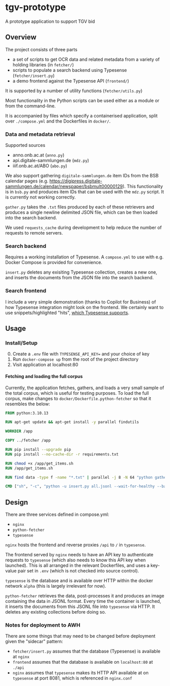 # tgv-prototype

A prototype application to support TGV bid

## Overview

The project consists of three parts

- a set of scripts to get OCR data and related metadata from a variety of holding libraries (in `fetcher/`)
- scripts to populate a search backend using Typesense (`fetcher/insert.py`)
- a demo frontend against the Typesense API  (`frontend/`)

It is supported by a number of utility functions (`fetcher/utils.py`)

Most functionality in the Python scripts can be used either as a module or from the command-line.

It is accompanied by files which specify a containerised application, split over `./compose.yml` and the Dockerfiles in `docker/`.

### Data and metadata retrieval 

Supported sources

- anno.onb.ac.at (`anno.py`)
- api.digitale-sammlungen.de (`mdz.py`)
- iiif.onb.ac.at/ABO (`abo.py`)

We also support gathering `digitale-sammlungen.de` item IDs from the BSB calendar pages (e.g. https://digipress.digitale-sammlungen.de/calendar/newspaper/bsbmult00000129). This functionality is in `bsb.py` and produces item IDs that can be used with the `mdz.py` script. It is currently not working correctly.

`gather.py` takes the `.txt` files produced by each of these retrievers and produces a single newline delimited JSON file, which can be then loaded into the search backend.

We used `requests_cache` during development to help reduce the number of requests to remote servers. 

### Search backend

Requires a working installation of Typesense. A `compose.yml` to use with e.g. Docker Compose is provided for convenience.

`insert.py` deletes any exisiting Typesense collection, creates a new one, and inserts the documents from the JSON file into the search backend.

### Search frontend

I include a very simple demonstration (thanks to Copilot for Business) of how Typesense integration might look on the frontend. We certainly want to use snippets/highlighted "hits", [which Typesense supports](https://typesense.org/docs/27.1/api/search.html#results-parameters:~:text=wasted%20CPU%20cycles.-,highlight_fields,-no).

## Usage

### Install/Setup

0. Create a `.env` file with `TYPESENSE_API_KEY=` and your choice of key
1. Run `docker-compose up` from the root of the project directory
2. Visit application at localhost:80

#### Fetching and loading the full corpus

Currently, the application fetches, gathers, and loads a very small sample of the total corpus, which is useful for testing purposes. To load the full corpus, make changes to `docker/Dockerfile.python-fetcher` so that it resembles the below:

```dockerfile
FROM python:3.10.13

RUN apt-get update && apt-get install -y parallel findutils

WORKDIR /app

COPY ../fetcher /app

RUN pip install --upgrade pip
RUN pip install --no-cache-dir -r requirements.txt

RUN chmod +x /app/get_items.sh
RUN /app/get_items.sh

RUN find data -type f -name "*.txt" | parallel -j 8 -N 64 "python gather.py {} || true" > all.jsonl

CMD ["sh", "-c", "python -u insert.py all.jsonl --wait-for-healthy --batch-size 8"]
```

## Design

There are three services defined in compose.yml:

- `nginx`
- `python-fetcher`
- `typesense`

`nginx` hosts the frontend and reverse proxies `/api` to `/` in `typesense`. 

The frontend served by `nginx` needs to have an API key to authenticate requests to `typesense` (which also needs to know this API key when launched). This is all arranged in the relevant Dockerfiles, and uses a key-value pair set in `.env` (which is not checked into source control). 

`typesense` is the database and is available over HTTP within the docker network `alpha` (this is largely irrelevant for now).

`python-fetcher` retrieves the data, post-processes it and produces an image containing the data in JSONL format. Every time the container is launched, it inserts the documents from this JSONL file into `typesense` via HTTP. It deletes any existing collections before doing so.

### Notes for deployment to AWH

There are some things that may need to be changed before deployment given the "sidecar" pattern:

- `fetcher/insert.py` assumes that the database (Typesense) is available at `nginx`
- `frontend` assumes that the database is available on `localhost:80` at `./api`
- `nginx` assumes that `typesense` makes its HTTP API available at on `typesense` at port 8081, which is referenced in `nginx.conf`


